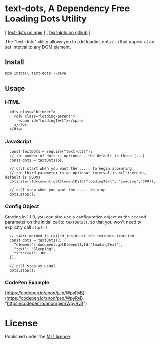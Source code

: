 # text-dots, A Dependency Free Loading Dots Utility
[ [text-dots on npm](https://www.npmjs.com/package/text-dots "npm") ] [ [text-dots on github](https://github.com/jpehman/text-dots) ]

The "text-dots" utility allows you to add loading dots (...) that appear at an set interval to any DOM element.

## Install

	npm install text-dots --save

## Usage

### HTML
	  <div class="blinder">
		<div class="loading-parent">
		  <span id="loadingText"></span>  
		</div>
	  </div>

### JavaScript
	  const textDots = require("text-dots");
	  // the number of dots is optional - the default is three (...)
	  const dots = textDots(5);

	  // call start when you want the ..... to begin appearing
	  // the third parameter is an optional interval in milliseconds, default is 500ms 
	  dots.start(document.getElementById("loadingText", "Loading", 800));  

	  // call stop when you want the ..... to stop
	  dots.stop();

### Config Object
Starting in 1.1.0, you can also use a configuration object as the second parameter on the initial call to `textDots()`, so that you won't need to explicitly call `start()`

	  // start method is called inside of the textDots function
	  const dots = textDots(7, {
		"element": document.getElementById("loadingText"),  
		"text": "Sleeping",
		"interval": 300
	  });

	  // call stop as usual
	  dots.stop();
	  

### CodePen Example

[https://codepen.io/anon/pen/WpyRvB](https://codepen.io/anon/pen/WpyRvB "https://codepen.io/anon/pen/WpyRvB")

# License

Published under the [MIT license](https://github.com/jpehman/text-dots/blob/master/LICENSE "MIT License").